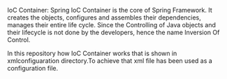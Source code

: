 IoC Container:
Spring IoC Container is the core of Spring Framework. It creates the objects, configures and assembles their dependencies, manages their entire life cycle. Since the Controlling of Java objects and their lifecycle is not done by the developers, hence the name Inversion Of Control. 

In this repository how IoC Container works that is shown in xmlconfiguaration directory.To achieve that xml file has been used as a configuration file. 
